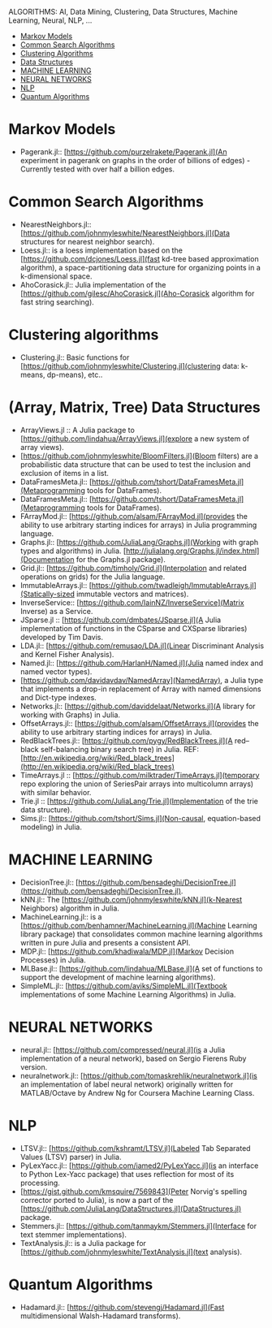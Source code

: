 ALGORITHMS: AI, Data Mining, Clustering, Data Structures, Machine Learning, Neural, NLP, ...

* [Markov Models](#markov-models)
* [Common Search Algorithms](#common-search-algorithms)
* [Clustering Algorithms](#clustering-algorithms)
* [Data Structures](#data-structures)
* [MACHINE LEARNING](#machine-learning])
* [NEURAL NETWORKS](#neural-networks)
* [NLP](#nlp)
* [Quantum Algorithms](#quantum-algorithms)
    

# Markov Models
* Pagerank.jl:: [https://github.com/purzelrakete/Pagerank.jl](An experiment in pagerank on graphs in the order of billions of edges) - Currently tested with over half a billion edges.

# Common Search Algorithms 
* NearestNeighbors.jl:: [https://github.com/johnmyleswhite/NearestNeighbors.jl](Data structures for nearest neighbor search).
* Loess.jl:: is a loess implementation based on the [https://github.com/dcjones/Loess.jl](fast kd-tree based approximation algorithm), a space-partitioning data structure for organizing points in a k-dimensional space.
* AhoCorasick.jl:: Julia implementation of the [https://github.com/gilesc/AhoCorasick.jl](Aho-Corasick algorithm for fast string searching).

# Clustering algorithms 
* Clustering.jl:: Basic functions for [https://github.com/johnmyleswhite/Clustering.jl](clustering data: k-means, dp-means), etc..

# (Array, Matrix, Tree) Data Structures
* ArrayViews.jl :: A Julia package to [https://github.com/lindahua/ArrayViews.jl](explore a new system of array views).
* [https://github.com/johnmyleswhite/BloomFilters.jl](Bloom filters) are a probabilistic data structure that can be used to test the inclusion and exclusion of items in a list.
* DataFramesMeta.jl:: [https://github.com/tshort/DataFramesMeta.jl](Metaprogramming tools for DataFrames).
* DataFramesMeta.jl:: [https://github.com/tshort/DataFramesMeta.jl](Metaprogramming tools for DataFrames).
* FArrayMod.jl:: [https://github.com/alsam/FArrayMod.jl](provides the ability to use arbitrary starting indices for arrays) in Julia programming language.
* Graphs.jl:: [https://github.com/JuliaLang/Graphs.jl](Working with graph types and algorithms) in Julia. [http://julialang.org/Graphs.jl/index.html](Documentation for the Graphs.jl package).
* Grid.jl:: [https://github.com/timholy/Grid.jl](Interpolation and related operations on grids) for the Julia language.
* ImmutableArrays.jl:: [https://github.com/twadleigh/ImmutableArrays.jl](Statically-sized immutable vectors and matrices).
* InverseService:: [https://github.com/IainNZ/InverseService](Matrix Inverse) as a Service.
* JSparse.jl :: [https://github.com/dmbates/JSparse.jl](A Julia implementation of functions in the CSparse and CXSparse libraries) developed by Tim Davis. 
* LDA.jl:: [https://github.com/remusao/LDA.jl](Linear Discriminant Analysis and Kernel Fisher Analysis).
* Named.jl:: [https://github.com/HarlanH/Named.jl](Julia named index and named vector types).
* [https://github.com/davidavdav/NamedArray](NamedArray), a Julia type that implements a drop-in replacement of Array with named dimensions and Dict-type indexes.
* Networks.jl:: [https://github.com/daviddelaat/Networks.jl](A library for working with Graphs) in Julia.
* OffsetArrays.jl:: [https://github.com/alsam/OffsetArrays.jl](provides the ability to use arbitrary starting indices for arrays) in Julia.
* RedBlackTrees.jl:: [https://github.com/pygy/RedBlackTrees.jl](A red–black self-balancing binary search tree) in Julia. REF: [http://en.wikipedia.org/wiki/Red_black_trees](http://en.wikipedia.org/wiki/Red_black_trees)
* TimeArrays.jl :: [https://github.com/milktrader/TimeArrays.jl](temporary repo exploring the union of SeriesPair arrays into multicolumn arrays) with similar behavior.
* Trie.jl :: [https://github.com/JuliaLang/Trie.jl](Implementation of the trie data structure).
* Sims.jl:: [https://github.com/tshort/Sims.jl](Non-causal, equation-based modeling) in Julia.


# MACHINE LEARNING
* DecisionTree.jl:: [https://github.com/bensadeghi/DecisionTree.jl](https://github.com/bensadeghi/DecisionTree.jl).
* kNN.jl:: The [https://github.com/johnmyleswhite/kNN.jl](k-Nearest Neighbors) algorithm in Julia.
* MachineLearning.jl:: is a [https://github.com/benhamner/MachineLearning.jl](Machine Learning library package) that consolidates common machine learning algorithms written in pure Julia and presents a consistent API.
* MDP.jl:: [https://github.com/khadiwala/MDP.jl](Markov Decision Processes) in Julia.
* MLBase.jl:: [https://github.com/lindahua/MLBase.jl](A set of functions to support the development of machine learning algorithms).
* SimpleML.jl:: [https://github.com/aviks/SimpleML.jl](Textbook implementations of some Machine Learning Algorithms) in Julia.


# NEURAL NETWORKS
* neural.jl:: [https://github.com/compressed/neural.jl](is a Julia implementation of a neural network), based on Sergio Fierens Ruby version.
* neuralnetwork.jl:: [https://github.com/tomaskrehlik/neuralnetwork.jl](is an implementation of label neural network) originally written for MATLAB/Octave by Andrew Ng for Coursera Machine Learning Class. 


# NLP 
* LTSV.jl:: [https://github.com/kshramt/LTSV.jl](Labeled Tab Separated Values (LTSV) parser) in Julia.
* PyLexYacc.jl:: [https://github.com/iamed2/PyLexYacc.jl](is an interface to Python Lex-Yacc package) that uses reflection for most of its processing. 
* [https://gist.github.com/kmsquire/7569843](Peter Norvig's spelling corrector ported to Julia), is now a part of the [https://github.com/JuliaLang/DataStructures.jl](DataStructures.jl) package.
* Stemmers.jl:: [https://github.com/tanmaykm/Stemmers.jl](Interface for text stemmer implementations).
* TextAnalysis.jl:: is a Julia package for [https://github.com/johnmyleswhite/TextAnalysis.jl](text analysis).

# Quantum Algorithms 
* Hadamard.jl:: [https://github.com/stevengj/Hadamard.jl](Fast multidimensional Walsh-Hadamard transforms).

